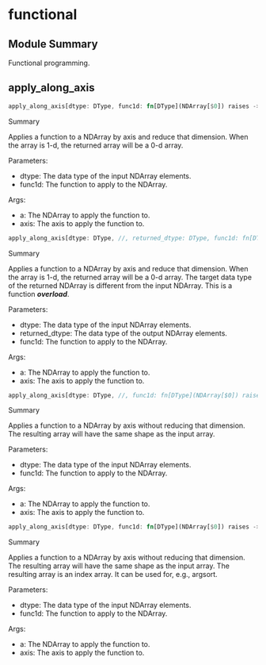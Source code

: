 



# functional

##  Module Summary
  
Functional programming.
## apply_along_axis


```rust
apply_along_axis[dtype: DType, func1d: fn[DType](NDArray[$0]) raises -> SIMD[$0, 1]](a: NDArray[dtype], axis: Int) -> NDArray[dtype]
```  
Summary  
  
Applies a function to a NDArray by axis and reduce that dimension. When the array is 1-d, the returned array will be a 0-d array.  
  
Parameters:  

- dtype: The data type of the input NDArray elements.
- func1d: The function to apply to the NDArray.
  
Args:  

- a: The NDArray to apply the function to.
- axis: The axis to apply the function to.


```rust
apply_along_axis[dtype: DType, //, returned_dtype: DType, func1d: fn[DType, DType](NDArray[$0]) raises -> SIMD[$1, 1]](a: NDArray[dtype], axis: Int) -> NDArray[returned_dtype]
```  
Summary  
  
Applies a function to a NDArray by axis and reduce that dimension. When the array is 1-d, the returned array will be a 0-d array. The target data type of the returned NDArray is different from the input NDArray. This is a function ***overload***.  
  
Parameters:  

- dtype: The data type of the input NDArray elements.
- returned_dtype: The data type of the output NDArray elements.
- func1d: The function to apply to the NDArray.
  
Args:  

- a: The NDArray to apply the function to.
- axis: The axis to apply the function to.


```rust
apply_along_axis[dtype: DType, //, func1d: fn[DType](NDArray[$0]) raises -> NDArray[$0]](a: NDArray[dtype], axis: Int) -> NDArray[dtype]
```  
Summary  
  
Applies a function to a NDArray by axis without reducing that dimension. The resulting array will have the same shape as the input array.  
  
Parameters:  

- dtype: The data type of the input NDArray elements.
- func1d: The function to apply to the NDArray.
  
Args:  

- a: The NDArray to apply the function to.
- axis: The axis to apply the function to.


```rust
apply_along_axis[dtype: DType, func1d: fn[DType](NDArray[$0]) raises -> NDArray[index]](a: NDArray[dtype], axis: Int) -> NDArray[index]
```  
Summary  
  
Applies a function to a NDArray by axis without reducing that dimension. The resulting array will have the same shape as the input array. The resulting array is an index array. It can be used for, e.g., argsort.  
  
Parameters:  

- dtype: The data type of the input NDArray elements.
- func1d: The function to apply to the NDArray.
  
Args:  

- a: The NDArray to apply the function to.
- axis: The axis to apply the function to.
